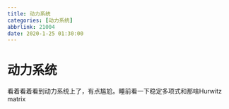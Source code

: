 ```yaml
---
title: 动力系统
categories: [动力系统]
abbrlink: 21004
date: 2020-1-25 01:30:00
---
```


# 动力系统

看着看着看到动力系统上了，有点尴尬。睡前看一下稳定多项式和那啥Hurwitz matrix